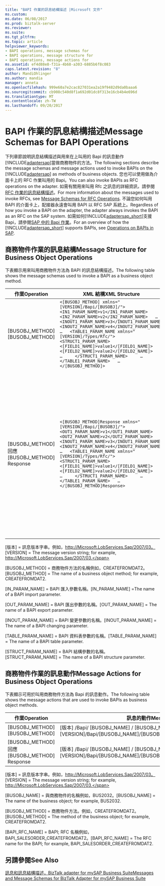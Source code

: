 ```yaml
---
title: "BAPI 作業的訊息結構描述 |Microsoft 文件"
ms.custom: 
ms.date: 06/08/2017
ms.prod: biztalk-server
ms.reviewer: 
ms.suite: 
ms.tgt_pltfrm: 
ms.topic: article
helpviewer_keywords:
- BAPI operations, message schemas for
- BAPI operations, message structure for
- BAPI operations, message actions for
ms.assetid: ef4d88e8-f31a-4b68-a303-6885b6f8c083
caps.latest.revision: "8"
author: MandiOhlinger
ms.author: mandia
manager: anneta
ms.openlocfilehash: 999e60a7e2cac827031ea2a19f9482d9da0baaa6
ms.sourcegitcommit: cb908c540d8f1a692d01dc8f313e16cb4b4e696d
ms.translationtype: MT
ms.contentlocale: zh-TW
ms.lasthandoff: 09/20/2017
---
```

# <a name="message-schemas-for-bapi-operations"></a><span data-ttu-id="98dd8-102">BAPI 作業的訊息結構描述</span><span class="sxs-lookup"><span data-stu-id="98dd8-102">Message Schemas for BAPI Operations</span></span>
<span data-ttu-id="98dd8-103">下列章節說明訊息結構描述與用來在上叫用的 Bapi 的訊息動作[!INCLUDE[adaptersap](../../includes/adaptersap-md.md)]當做商務物件的方法。</span><span class="sxs-lookup"><span data-stu-id="98dd8-103">The following sections describe the message schemas and message actions used to invoke BAPIs on the [!INCLUDE[adaptersap](../../includes/adaptersap-md.md)] as methods of business objects.</span></span> <span data-ttu-id="98dd8-104">您也可以使用做為介面卡上的 RFC 作業叫用的 Bapi。</span><span class="sxs-lookup"><span data-stu-id="98dd8-104">You can also invoke BAPIs as RFC operations on the adapter.</span></span> <span data-ttu-id="98dd8-105">如需有關用來叫用 Rfc 之訊息的詳細資訊，請參閱[RFC 作業的訊息結構描述](../../adapters-and-accelerators/adapter-sap/message-schemas-for-rfc-operations.md)。</span><span class="sxs-lookup"><span data-stu-id="98dd8-105">For more information about the messages used to invoke RFCs, see [Message Schemas for RFC Operations](../../adapters-and-accelerators/adapter-sap/message-schemas-for-rfc-operations.md).</span></span> <span data-ttu-id="98dd8-106">不論您如何叫用 BAPI 的介面卡上，配接器永遠會叫用 BAPI 以 RFC SAP 系統上。</span><span class="sxs-lookup"><span data-stu-id="98dd8-106">Regardless of how you invoke a BAPI on the adapter, the adapter always invokes the BAPI as an RFC on the SAP system.</span></span> <span data-ttu-id="98dd8-107">如需如何[!INCLUDE[adaptersap_short](../../includes/adaptersap-short-md.md)]支援 Bapi，請參閱[SAP 中的 Bapi 作業](../../adapters-and-accelerators/adapter-sap/operations-on-bapis-in-sap.md)。</span><span class="sxs-lookup"><span data-stu-id="98dd8-107">For an overview of how the [!INCLUDE[adaptersap_short](../../includes/adaptersap-short-md.md)] supports BAPIs, see [Operations on BAPIs in SAP](../../adapters-and-accelerators/adapter-sap/operations-on-bapis-in-sap.md).</span></span>  
  
## <a name="message-structure-for-business-object-operations"></a><span data-ttu-id="98dd8-108">商務物件作業的訊息結構</span><span class="sxs-lookup"><span data-stu-id="98dd8-108">Message Structure for Business Object Operations</span></span>  
 <span data-ttu-id="98dd8-109">下表顯示用來叫用商務物件方法為 BAPI 的訊息結構描述。</span><span class="sxs-lookup"><span data-stu-id="98dd8-109">The following table shows the message schemas used to invoke a BAPI as a business object method.</span></span>  
  
|<span data-ttu-id="98dd8-110">作業</span><span class="sxs-lookup"><span data-stu-id="98dd8-110">Operation</span></span>|<span data-ttu-id="98dd8-111">XML 結構</span><span class="sxs-lookup"><span data-stu-id="98dd8-111">XML Structure</span></span>|<span data-ttu-id="98dd8-112">Description</span><span class="sxs-lookup"><span data-stu-id="98dd8-112">Description</span></span>|  
|---------------|-------------------|-----------------|  
|<span data-ttu-id="98dd8-113">[BUSOBJ_METHOD]</span><span class="sxs-lookup"><span data-stu-id="98dd8-113">[BUSOBJ_METHOD]</span></span>|`<[BUSOBJ_METHOD] xmlns="[VERSION]/Bapi/[BUSOBJ]/">   <IN1_PARAM_NAME>v1</IN1_PARAM_NAME>   <IN2_PARAM_NAME>v2</IN2_PARAM_NAME>   …   <INOUT1_PARAM_NAME>v3</INOUT1_PARAM_NAME>   <INOUT2_PARAM_NAME>v4</INOUT2_PARAM_NAME>   …   <TABLE1_PARAM_NAME xmlns="[VERSION]/Types/Rfc/">     <STRUCT1_PARAM_NAME>       <[FIELD1_NAME]>value1</[FIELD1_NAME]>       <[FIELD2_NAME]>value2</[FIELD2_NAME]>       …     </STRUCT1_PARAM_NAME>     …   </TABLE1_PARAM_NAME>   … </[BUSOBJ_METHOD]>`|<span data-ttu-id="98dd8-114">SAP 系統上的商務物件方法來叫用。</span><span class="sxs-lookup"><span data-stu-id="98dd8-114">Invoke a business object method on an SAP system.</span></span><br /><br /> <span data-ttu-id="98dd8-115">支援匯入、 變更和資料表參數。</span><span class="sxs-lookup"><span data-stu-id="98dd8-115">Import, changing, and table parameters are supported.</span></span>|  
|<span data-ttu-id="98dd8-116">[BUSOBJ_METHOD]回應</span><span class="sxs-lookup"><span data-stu-id="98dd8-116">[BUSOBJ_METHOD] Response</span></span>|`<[BUSOBJ_METHOD]Response xmlns="[VERSION]/Bapi/[BUSOBJ]/">   <OUT1_PARAM_NAME>v1</OUT1_PARAM_NAME>   <OUT2_PARAM_NAME>v2</OUT2_PARAM_NAME>   …   <INOUT1_PARAM_NAME>v3</INOUT1_PARAM_NAME>   <INOUT2_PARAM_NAME>v4</INOUT2_PARAM_NAME>   …   <TABLE1_PARAM_NAME xmlns="[VERSION]/Types/Rfc/">     <STRUCT1_PARAM_NAME>       <[FIELD1_NAME]>value1</[FIELD1_NAME]>       <[FIELD2_NAME]>value2</[FIELD2_NAME]>       …     </STRUCT1_PARAM_NAME>     …   </TABLE1_PARAM_NAME>   … </[BUSOBJ_METHOD]Response>`|<span data-ttu-id="98dd8-117">商務物件方法的回應。</span><span class="sxs-lookup"><span data-stu-id="98dd8-117">Business object method response.</span></span><br /><br /> <span data-ttu-id="98dd8-118">匯出，請變更，並支援資料表參數。</span><span class="sxs-lookup"><span data-stu-id="98dd8-118">Export, changing, and table parameters are supported.</span></span><br /><br /> <span data-ttu-id="98dd8-119">**請注意**根據預設，資料表參數不會顯示在回應訊息中。</span><span class="sxs-lookup"><span data-stu-id="98dd8-119">**Note** By default, table parameters are not surfaced in the response message.</span></span> <span data-ttu-id="98dd8-120">如果您需要在回應訊息中的資料表參數時，您必須在要求訊息中傳遞空資料表參數。</span><span class="sxs-lookup"><span data-stu-id="98dd8-120">If you require table parameters in response message, you must pass empty table parameters in the request message.</span></span>|  
  
 <span data-ttu-id="98dd8-121">[版本] = 訊息版本字串。例如，http://Microsoft.LobServices.Sap/2007/03。</span><span class="sxs-lookup"><span data-stu-id="98dd8-121">[VERSION] = The message version string; for example, http://Microsoft.LobServices.Sap/2007/03.</span></span>  
  
 <span data-ttu-id="98dd8-122">[BUSOBJ_METHOD] = 商務物件方法的名稱例如，CREATEFROMDAT2。</span><span class="sxs-lookup"><span data-stu-id="98dd8-122">[BUSOBJ_METHOD] = The name of a business object method; for example, CREATEFROMDAT2.</span></span>  
  
 <span data-ttu-id="98dd8-123">[IN_PARAM_NAME] = BAPI 匯入參數名稱。</span><span class="sxs-lookup"><span data-stu-id="98dd8-123">[IN_PARAM_NAME] =The name of a BAPI import parameter.</span></span>  
  
 <span data-ttu-id="98dd8-124">[OUT_PARAM_NAME] = BAPI 匯出參數的名稱。</span><span class="sxs-lookup"><span data-stu-id="98dd8-124">[OUT_PARAM_NAME] = The name of a BAPI export parameter.</span></span>  
  
 <span data-ttu-id="98dd8-125">[INOUT_PARAM_NAME] = BAPI 變更參數的名稱。</span><span class="sxs-lookup"><span data-stu-id="98dd8-125">[INOUT_PARAM_NAME] = The name of a BAPI changing parameter.</span></span>  
  
 <span data-ttu-id="98dd8-126">[TABLE_PARAM_NAME] = BAPI 資料表參數的名稱。</span><span class="sxs-lookup"><span data-stu-id="98dd8-126">[TABLE_PARAM_NAME] = The name of a BAPI table parameter.</span></span>  
  
 <span data-ttu-id="98dd8-127">[STRUCT_PARAM_NAME] = BAPI 結構參數的名稱。</span><span class="sxs-lookup"><span data-stu-id="98dd8-127">[STRUCT_PARAM_NAME] = The name of a BAPI structure parameter.</span></span>  
  
## <a name="message-actions-for-business-object-operations"></a><span data-ttu-id="98dd8-128">商務物件作業的訊息動作</span><span class="sxs-lookup"><span data-stu-id="98dd8-128">Message Actions for Business Object Operations</span></span>  
 <span data-ttu-id="98dd8-129">下表顯示可用於叫用商務物件方法為 Bapi 的訊息動作。</span><span class="sxs-lookup"><span data-stu-id="98dd8-129">The following table shows the message actions that are used to invoke BAPIs as business object methods.</span></span>  
  
|<span data-ttu-id="98dd8-130">作業</span><span class="sxs-lookup"><span data-stu-id="98dd8-130">Operation</span></span>|<span data-ttu-id="98dd8-131">訊息的動作</span><span class="sxs-lookup"><span data-stu-id="98dd8-131">Message Action</span></span>|<span data-ttu-id="98dd8-132">範例</span><span class="sxs-lookup"><span data-stu-id="98dd8-132">Example</span></span>|  
|---------------|--------------------|-------------|  
|<span data-ttu-id="98dd8-133">[BUSOBJ_METHOD]</span><span class="sxs-lookup"><span data-stu-id="98dd8-133">[BUSOBJ_METHOD]</span></span>|<span data-ttu-id="98dd8-134">[版本] /Bapi/ [BUSOBJ_NAME] / [BUSOBJ_METHOD] / [BAPI_RFC_NAME]</span><span class="sxs-lookup"><span data-stu-id="98dd8-134">[VERSION]/Bapi/[BUSOBJ_NAME]/[BUSOBJ_METHOD]/[BAPI_RFC_NAME]</span></span>|<span data-ttu-id="98dd8-135">http://Microsoft.LobServices.Sap/2007/03/Bapi/BUS2032/CREATEFROMDAT2/BAPI_SALESORDER_CREATEFROMDAT2</span><span class="sxs-lookup"><span data-stu-id="98dd8-135">http://Microsoft.LobServices.Sap/2007/03/Bapi/BUS2032/CREATEFROMDAT2/BAPI_SALESORDER_CREATEFROMDAT2</span></span>|  
|<span data-ttu-id="98dd8-136">[BUSOBJ_METHOD]回應</span><span class="sxs-lookup"><span data-stu-id="98dd8-136">[BUSOBJ_METHOD] Response</span></span>|<span data-ttu-id="98dd8-137">[版本] /Bapi/ [BUSOBJ_NAME] / [BUSOBJ_METHOD] / [BAPI_RFC_NAME] / 回應</span><span class="sxs-lookup"><span data-stu-id="98dd8-137">[VERSION]/Bapi/[BUSOBJ_NAME]/[BUSOBJ_METHOD]/[BAPI_RFC_NAME]/response</span></span>|<span data-ttu-id="98dd8-138">http://Microsoft.LobServices.Sap/2007/03/Bapi/BUS2032/CREATEFROMDAT2/BAPI_SALESORDER_CREATEFROMDAT2/response</span><span class="sxs-lookup"><span data-stu-id="98dd8-138">http://Microsoft.LobServices.Sap/2007/03/Bapi/BUS2032/CREATEFROMDAT2/BAPI_SALESORDER_CREATEFROMDAT2/response</span></span>|  
  
 <span data-ttu-id="98dd8-139">[版本] = 訊息版本字串。例如，http://Microsoft.LobServices.Sap/2007/03。</span><span class="sxs-lookup"><span data-stu-id="98dd8-139">[VERSION] = The message version string; for example, http://Microsoft.LobServices.Sap/2007/03.</span></span>  
  
 <span data-ttu-id="98dd8-140">[BUSOBJ_NAME] = 與商務物件的名稱例如，BUS2032。</span><span class="sxs-lookup"><span data-stu-id="98dd8-140">[BUSOBJ_NAME] = The name of the business object; for example, BUS2032.</span></span>  
  
 <span data-ttu-id="98dd8-141">[BUSOBJ_METHOD] = 商務物件方法。例如，CREATEFROMDAT2。</span><span class="sxs-lookup"><span data-stu-id="98dd8-141">[BUSOBJ_METHOD] = The method of the business object; for example, CREATEFROMDAT2.</span></span>  
  
 <span data-ttu-id="98dd8-142">[BAPI_RFC_NAME] = BAPI; RFC 名稱例如，BAPI_SALESORDER_CREATEFROMDAT2。</span><span class="sxs-lookup"><span data-stu-id="98dd8-142">[BAPI_RFC_NAME] = The RFC name for the BAPI; for example, BAPI_SALESORDER_CREATEFROMDAT2.</span></span>  
  
## <a name="see-also"></a><span data-ttu-id="98dd8-143">另請參閱</span><span class="sxs-lookup"><span data-stu-id="98dd8-143">See Also</span></span>  
 [<span data-ttu-id="98dd8-144">訊息和訊息結構描述，BizTalk adapter for mySAP Business Suite</span><span class="sxs-lookup"><span data-stu-id="98dd8-144">Messages and Message Schemas for BizTalk Adapter for mySAP Business Suite</span></span>](../../adapters-and-accelerators/adapter-sap/messages-and-message-schemas-for-biztalk-adapter-for-mysap-business-suite.md)